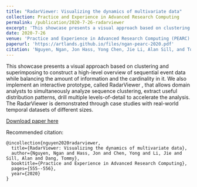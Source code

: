 ```yaml
---
title: "RadarViewer: Visualizing the dynamics of multivariate data"
collection: Practice and Experience in Advanced Research Computing
permalink: /publication/2020-7-26-radarviewer
excerpt: 'This showcase presents a visual approach based on clustering and superimposing to construct a high-level overview of sequential event data while balancing the amount of information and the cardinality in it. We also implement an interactive prototype, called RadarViewer, that allows domain analysts to simultaneously analyze sequence clustering, extract useful distribution patterns, drill multiple levels-of-detail to accelerate the analysis. The RadarViewer is demonstrated through case studies with real-world temporal datasets of different sizes.'
date: 2020-7-26
venue: 'Practice and Experience in Advanced Research Computing (PEARC)'
paperurl: 'https://artlands.github.io/files/ngan-pearc-2020.pdf'
citation: 'Nguyen, Ngan, Jon Hass, Yong Chen, Jie Li, Alan Sill, and Tommy Dang. "RadarViewer: Visualizing the dynamics of multivariate data." In Practice and Experience in Advanced Research Computing, pp. 555-556. 2020.'
---
```

This showcase presents a visual approach based on clustering and superimposing to construct a high-level overview of sequential event data while balancing the amount of information and the cardinality in it. We also implement an interactive prototype, called RadarViewer , that allows domain analysts to simultaneously analyze sequence clustering, extract useful distribution patterns, drill multiple levels-of-detail to accelerate the analysis. The RadarViewer  is demonstrated through case studies with real-world temporal datasets of different sizes.

[Download paper here](https://artlands.github.io/files/ngan-pearc-2020.pdf)

Recommended citation: 

```
@incollection{nguyen2020radarviewer,
  title={RadarViewer: Visualizing the dynamics of multivariate data},
  author={Nguyen, Ngan and Hass, Jon and Chen, Yong and Li, Jie and Sill, Alan and Dang, Tommy},
  booktitle={Practice and Experience in Advanced Research Computing},
  pages={555--556},
  year={2020}
}
```